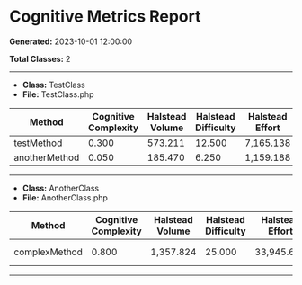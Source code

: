 # Cognitive Metrics Report

**Generated:** 2023-10-01 12:00:00

**Total Classes:** 2

---

* **Class:** TestClass
* **File:** TestClass.php

| Method | Cognitive Complexity | Halstead Volume | Halstead Difficulty | Halstead Effort | Cyclomatic Complexity |
|--------|--------|--------|--------|--------|--------|
| testMethod | 0.300 | 573.211 | 12.500 | 7,165.138 | 5 (low) |
| anotherMethod | 0.050 | 185.470 | 6.250 | 1,159.188 | 2 (low) |

---

* **Class:** AnotherClass
* **File:** AnotherClass.php

| Method | Cognitive Complexity | Halstead Volume | Halstead Difficulty | Halstead Effort | Cyclomatic Complexity |
|--------|--------|--------|--------|--------|--------|
| complexMethod | 0.800 | 1,357.824 | 25.000 | 33,945.600 | 12 (medium) |

---

